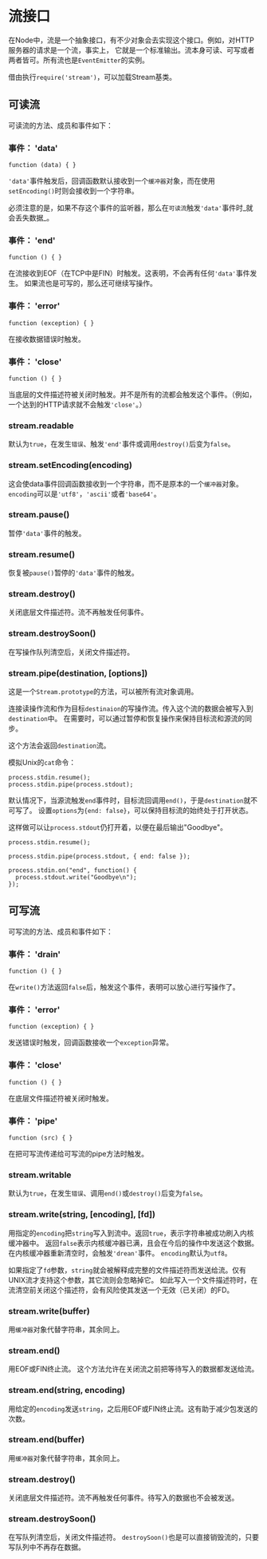 # 流接口

在Node中，流是一个抽象接口，有不少对象会去实现这个接口。例如，对HTTP服务器的请求是一个流，事实上，
它就是一个标准输出。流本身可读、可写或者两者皆可。所有流也是`EventEmitter`的实例。

借由执行`require('stream')`，可以加载Stream基类。

## 可读流

<!--type=class-->

可读流的方法、成员和事件如下：

### 事件： 'data'

`function (data) { }`

`'data'`事件触发后，回调函数默认接收到一个`缓冲器`对象，而在使用`setEncoding()`时则会接收到一个字符串。

必须注意的是，如果不存这个事件的监听器，那么在`可读流`触发`'data'`事件时_就会丢失数据_。

### 事件： 'end'

`function () { }`

在流接收到EOF（在TCP中是FIN）时触发。这表明，不会再有任何`'data'`事件发生。
如果流也是可写的，那么还可继续写操作。


### 事件： 'error'

`function (exception) { }`

在接收数据错误时触发。

### 事件： 'close'

`function () { }`

当底层的文件描述符被关闭时触发。并不是所有的流都会触发这个事件。（例如，一个达到的HTTP请求就不会触发`'close'`。）

### stream.readable

默认为`true`，在发生`错误`、触发`'end'`事件或调用`destroy()`后变为`false`。

### stream.setEncoding(encoding)

这会使data事件回调函数接收到一个字符串，而不是原本的一个`缓冲器`对象。
`encoding`可以是`'utf8'`，`'ascii'`或者`'base64'`。

### stream.pause()

暂停`'data'`事件的触发。

### stream.resume()

恢复被`pause()`暂停的`'data'`事件的触发。

### stream.destroy()

关闭底层文件描述符。流不再触发任何事件。

### stream.destroySoon()

在写操作队列清空后，关闭文件描述符。

### stream.pipe(destination, [options])

这是一个`Stream.prototype`的方法，可以被所有流对象调用。

连接读操作流和作为目标`destinaion`的写操作流。传入这个流的数据会被写入到`destination`中。
在需要时，可以通过暂停和恢复操作来保持目标流和源流的同步。

这个方法会返回`destination`流。

模拟Unix的`cat`命令：

    process.stdin.resume();
    process.stdin.pipe(process.stdout);


默认情况下，当源流触发`end`事件时，目标流回调用`end()`，于是`destination`就不可写了。
设置`options`为`{end: false}`，可以保持目标流的始终处于打开状态。

这样做可以让`process.stdout`仍打开着，以便在最后输出"Goodbye"。

    process.stdin.resume();

    process.stdin.pipe(process.stdout, { end: false });

    process.stdin.on("end", function() {
      process.stdout.write("Goodbye\n");
    });


## 可写流

<!--type=class-->

可写流的方法、成员和事件如下：

### 事件： 'drain'

`function () { }`

在`write()`方法返回`false`后，触发这个事件，表明可以放心进行写操作了。

### 事件： 'error'

`function (exception) { }`

发送错误时触发，回调函数接收一个`exception`异常。

### 事件： 'close'

`function () { }`

在底层文件描述符被关闭时触发。

### 事件： 'pipe'

`function (src) { }`

在把可写流传递给可写流的pipe方法时触发。

### stream.writable

默认为`true`，在发生`错误`、调用`end()`或`destroy()`后变为`false`。

### stream.write(string, [encoding], [fd])

用指定的`encoding`把`string`写入到流中。返回`true`，表示字符串被成功刷入内核缓冲器中。
返回`false`表示内核缓冲器已满，且会在今后的操作中发送这个数据。在内核缓冲器重新清空时，会触发`'drean'`事件。
`encoding`默认为`utf8`。

如果指定了`fd`参数，`string`就会被解释成完整的文件描述符而发送给流。仅有UNIX流才支持这个参数，其它流则会忽略掉它。
如此写入一个文件描述符时，在流清空前关闭这个描述符，会有风险使其发送一个无效（已关闭）的FD。

### stream.write(buffer)

用`缓冲器`对象代替字符串，其余同上。

### stream.end()

用EOF或FIN终止流。
这个方法允许在关闭流之前把等待写入的数据都发送给流。

### stream.end(string, encoding)

用给定的`encoding`发送`string`，之后用EOF或FIN终止流。这有助于减少包发送的次数。

### stream.end(buffer)

用`缓冲器`对象代替字符串，其余同上。

### stream.destroy()

关闭底层文件描述符。流不再触发任何事件。待写入的数据也不会被发送。

### stream.destroySoon()

在写队列清空后，关闭文件描述符。 `destroySoon()`也是可以直接销毁流的，只要写队列中不再存在数据。
